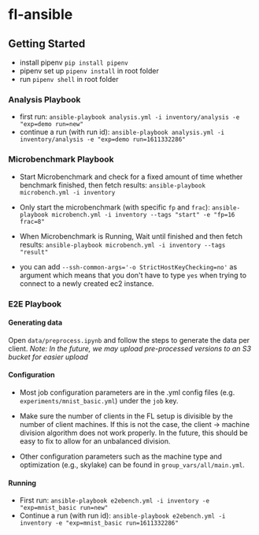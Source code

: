 # fl-ansible


## Getting Started

- install pipenv `pip install pipenv`
- pipenv set up `pipenv install` in root folder
- run `pipenv shell` in root folder


### Analysis Playbook

- first run: `ansible-playbook analysis.yml -i inventory/analysis -e "exp=demo run=new"`
- continue a run (with run id): `ansible-playbook analysis.yml -i inventory/analysis -e "exp=demo run=1611332286"`

### Microbenchmark Playbook

- Start Microbenchmark and check for a fixed amount of time whether benchmark finished, then fetch results: `ansible-playbook microbench.yml -i inventory`

- Only start the microbenchmark (with specific `fp` and `frac`): `ansible-playbook microbench.yml -i inventory --tags "start" -e "fp=16 frac=8"`

- When Microbenchmark is Running, Wait until finished and then fetch results: `ansible-playbook microbench.yml -i inventory --tags "result"`

- you can add `--ssh-common-args='-o StrictHostKeyChecking=no'` as argument which means that you don't have to type `yes` when trying to connect to a newly created ec2 instance.

### E2E Playbook

#### Generating data
Open `data/preprocess.ipynb` and follow the steps to generate the data per client.
_Note: In the future, we may upload pre-processed versions to an S3 bucket for easier upload_

#### Configuration
 - Most job configuration parameters are in the .yml config files (e.g. `experiments/mnist_basic.yml`) under the `job` key.

 - Make sure the number of clients in the FL setup is divisible by the number of client machines.
If this is not the case, the client -> machine division algorithm does not work properly.
   In the future, this should be easy to fix to allow for an unbalanced division.
   
 - Other configuration parameters such as the machine type and optimization (e.g., skylake) can be found in `group_vars/all/main.yml`.

#### Running
- First run: `ansible-playbook e2ebench.yml -i inventory -e "exp=mnist_basic run=new"`
- Continue a run (with run id): `ansible-playbook e2ebench.yml -i inventory -e "exp=mnist_basic run=1611332286"`